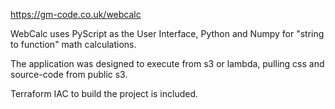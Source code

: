 https://gm-code.co.uk/webcalc

WebCalc uses PyScript as the User Interface, 
Python and Numpy for "string to function" math calculations.

The application was designed to execute from s3 or lambda, 
pulling css and source-code from public s3.

Terraform IAC to build the project is included.
